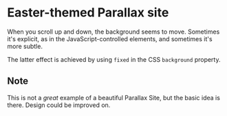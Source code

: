 # Easter-themed Parallax site

When you scroll up and down, the background seems to move. Sometimes it's explicit, as in the JavaScript-controlled elements, and sometimes it's more subtle.

The latter effect is achieved by using `fixed` in the CSS `background` property.

## Note 

This is not a *great* example of a beautiful Parallax Site, but the basic idea is there. Design could be improved on.
